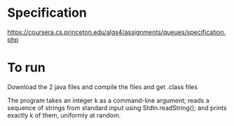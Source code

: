 # Specification
https://coursera.cs.princeton.edu/algs4/assignments/queues/specification.php

# To run
Download the 2 java files and compile the files and get .class files

The program takes an integer k as a command-line argument; reads a sequence of strings from standard input using StdIn.readString(); and prints exactly k of them, uniformly at random.
